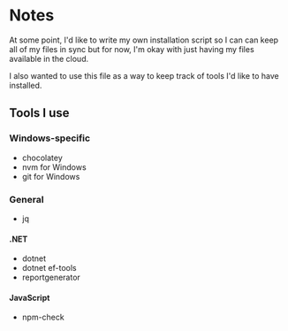 # Notes

At some point, I'd like to write my own installation script so I can can keep
all of my files in sync but for now, I'm okay with just having my files
available in the cloud.

I also wanted to use this file as a way to keep track of tools I'd like to have
installed.

## Tools I use

### Windows-specific

* chocolatey
* nvm for Windows
* git for Windows

### General

* jq

#### .NET

* dotnet
* dotnet ef-tools
* reportgenerator

#### JavaScript

* npm-check

